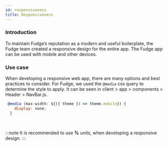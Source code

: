 ```yaml
---
id: responsiveness
title: Responsiveness
---
```


### Introduction

To maintain Fudge’s reputation as a modern and useful boilerplate, the Fudge team created a responsive design for the entire app. The Fudge app can be used with mobile and other devices.

### Use case

When developing a responsive web app, there are many options and best practices to consider. For Fudge, we used the `@media` css query to determine the style to apply. It can be seen in client > app > components > Header > NavBar.js.

```javascript
 @media (max-width: ${({ theme }) => theme.mobile}) {
    display: none;
  }
```

<br/>

:::note
It is recommended to use **%** units, when developing a responsive design.
:::
